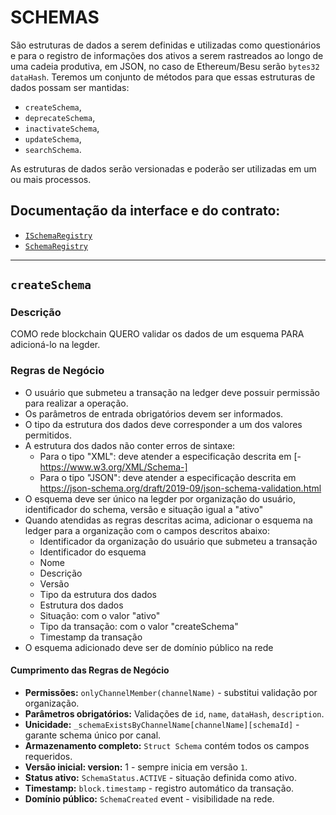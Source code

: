 # SCHEMAS

São estruturas de dados a serem definidas e utilizadas como questionários e para o registro de informações dos ativos a serem rastreados ao longo de uma cadeia produtiva, em JSON, no caso de Ethereum/Besu serão `bytes32 dataHash`.
Teremos um conjunto de métodos para que essas estruturas de dados possam ser mantidas: 
- `createSchema`, 
- `deprecateSchema`, 
- `inactivateSchema`, 
- `updateSchema`,
- `searchSchema`.

As estruturas de dados serão versionadas e poderão ser utilizadas em um ou mais processos.

## Documentação da interface e do contrato: 
- [`ISchemaRegistry`](../docs/interfaces/ISchemaRegistry.md)
- [`SchemaRegistry`](../docs/SchemaRegistry.md)

***
## `createSchema`
### Descrição
COMO rede blockchain QUERO validar os dados de um esquema PARA adicioná-lo na legder.

### Regras de Negócio
- O usuário que submeteu a transação na ledger deve possuir permissão para realizar a operação.
- Os parâmetros de entrada obrigatórios devem ser informados.
- O tipo da estrutura dos dados deve corresponder a um dos valores permitidos.
- A estrutura dos dados não conter erros de sintaxe: 
    - Para o tipo "XML": deve atender a especificação descrita em [-https://www.w3.org/XML/Schema-]
    - Para o tipo "JSON": deve atender a especificação descrita em https://json-schema.org/draft/2019-09/json-schema-validation.html
- O esquema deve ser único na legder por organização do usuário, identificador do schema, versão e situação igual a "ativo"
- Quando atendidas as regras descritas acima, adicionar o esquema na ledger para a organização com o campos descritos abaixo: 
    - Identificador da organização do usuário que submeteu a transação
    - Identificador do esquema
    - Nome 
    - Descrição
    - Versão
    - Tipo da estrutura dos dados
    - Estrutura dos dados
    - Situação: com o valor "ativo"
    - Tipo da transação: com o valor "createSchema"
    - Timestamp da transação
- O esquema adicionado deve ser de domínio público na rede

#### Cumprimento das Regras de Negócio
- **Permissões:** `onlyChannelMember(channelName)` - substitui validação por organização.
- **Parâmetros obrigatórios:** Validações de `id`, `name`, `dataHash`, `description`.
- **Unicidade:** `_schemaExistsByChannelName[channelName][schemaId]` - garante schema único por canal.
- **Armazenamento completo:** `Struct Schema` contém todos os campos requeridos.
- **Versão inicial: version:** 1 - sempre inicia em versão `1`.
- **Status ativo:**  `SchemaStatus.ACTIVE` - situação definida como ativo.
- **Timestamp:** `block.timestamp` - registro automático da transação.
- **Domínio público:** `SchemaCreated` event - visibilidade na rede.
